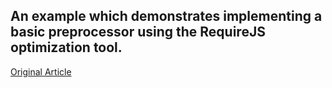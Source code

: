 ## An example which demonstrates implementing a basic preprocessor using the RequireJS optimization tool.

[Original Article](http://www.ericfeminella.com/blog/2012/03/24/preprocessing-modules-with-requirejs-optimizer/)